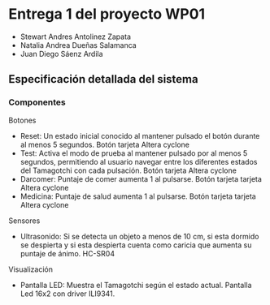 # Entrega 1 del proyecto WP01
* Stewart Andres Antolinez Zapata
* Natalia Andrea Dueñas Salamanca
* Juan Diego Sáenz Ardila
## Especificación detallada del sistema 
### Componentes
Botones
* Reset:  Un estado inicial conocido al mantener pulsado el botón durante al menos 5 segundos. Botón tarjeta Altera cyclone
* Test: Activa el modo de prueba al mantener pulsado por al menos 5 segundos, permitiendo al usuario navegar entre los diferentes estados del Tamagotchi con cada pulsación. Botón tarjeta Altera cyclone
* Darcomer: Puntaje de comer aumenta 1 al pulsarse. Botón tarjeta tarjeta Altera cyclone
* Medicina: Puntaje de salud aumenta 1 al pulsarse. Botón tarjeta tarjeta Altera cyclone

Sensores
* Ultrasonido: Si se detecta un objeto a menos de 10 cm, si esta dormido se despierta y si esta despierta cuenta como caricia que aumenta su puntaje de ánimo. HC-SR04

Visualización
* Pantalla LED: Muestra el Tamagotchi según el estado actual. Pantalla Led 16x2 con driver ILI9341.

